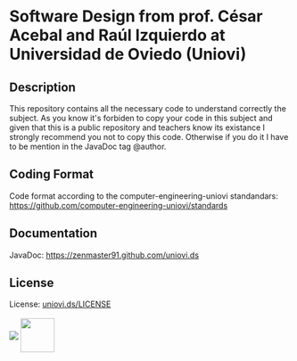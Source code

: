 # Software Design from prof. César Acebal and Raúl Izquierdo at Universidad de Oviedo (Uniovi)

## Description 
This repository contains all the necessary code to understand correctly the subject. As you know it's forbiden to copy your code in this subject and given that this is a public repository and teachers know its existance I strongly recommend you not to copy this code. Otherwise if you do it I have to be mention in the JavaDoc tag @author.

## Coding Format
Code format according to the computer-engineering-uniovi standandars: https://github.com/computer-engineering-uniovi/standards

## Documentation
JavaDoc: <a href="https://zenmaster91.github.com/uniovi.ds" target="_blank">https://zenmaster91.github.com/uniovi.ds</a>

## License
License: [uniovi.ds/LICENSE](https://github.com/ZenMaster91/uniovi.ds/blob/master/LICENSE)
<br>
<br>
<img src="https://github.com/computer-engineering-uniovi/standars/blob/master/ovicomputing@small.png" align="middle">
<img src="https://s3-eu-west-1.amazonaws.com/guille.uniovi/Files/Guill_io-logo%40color.png" height="61" align="middle">
